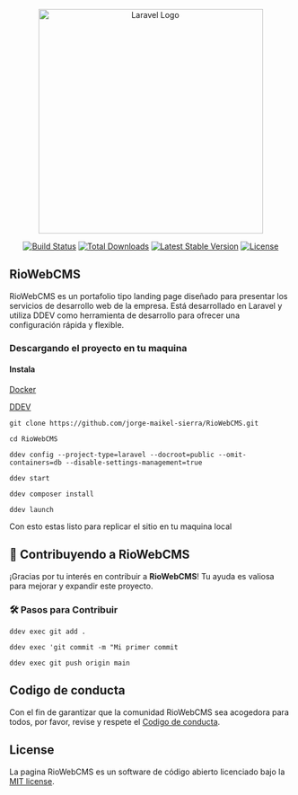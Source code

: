 <p align="center"><a href="https://laravel.com" target="_blank"><img src="https://i.postimg.cc/VvN26jgy/Logo-Rio-Web-CMS.png" width="400" alt="Laravel Logo"></a></p>

<p align="center">
<a href="https://github.com/jorge-maikel-sierra/RioWebCMS"><img src="https://github.com/laravel/framework/workflows/tests/badge.svg" alt="Build Status"></a>
<a href="https://github.com/jorge-maikel-sierra/RioWebCMS"><img src="https://img.shields.io/packagist/dt/laravel/framework" alt="Total Downloads"></a>
<a href="https://github.com/jorge-maikel-sierra/RioWebCMS"><img src="https://img.shields.io/packagist/v/laravel/framework" alt="Latest Stable Version"></a>
<a href="https://github.com/jorge-maikel-sierra/RioWebCMS"><img src="https://img.shields.io/packagist/l/laravel/framework" alt="License"></a>
</p>

## RioWebCMS

RioWebCMS es un portafolio tipo landing page diseñado para presentar los servicios de desarrollo web de la empresa. Está desarrollado en Laravel y utiliza DDEV como herramienta de desarrollo para ofrecer una configuración rápida y flexible.
### Descargando el proyecto en tu maquina 

#### Instala 

[Docker](https://www.docker.com/ "Docker")

[DDEV ](https://ddev.com/get-started/ "DDEV ")

`git clone https://github.com/jorge-maikel-sierra/RioWebCMS.git  `

`cd RioWebCMS`

`ddev config --project-type=laravel --docroot=public --omit-containers=db --disable-settings-management=true`

`ddev start`

`ddev composer install`

`ddev launch`


Con esto estas listo para replicar el sitio en tu maquina local 

## 🤝 Contribuyendo a RioWebCMS  

¡Gracias por tu interés en contribuir a **RioWebCMS**! Tu ayuda es valiosa para mejorar y expandir este proyecto.  

### 🛠 Pasos para Contribuir  

`ddev exec git add .`

`ddev exec 'git commit -m "Mi primer commit`

`ddev exec git push origin main`

## Codigo de conducta

Con el fin de garantizar que la comunidad RioWebCMS sea acogedora para todos, por favor, revise y respete el [Codigo de conducta](https://laravel.com/docs/contributions#code-of-conduct).


## License

La pagina RioWebCMS es un software de código abierto licenciado bajo la [MIT license](https://opensource.org/licenses/MIT).
